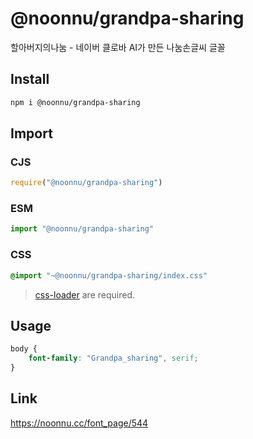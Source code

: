 # @noonnu/grandpa-sharing
할아버지의나눔 - 네이버 클로바 AI가 만든 나눔손글씨 글꼴

## Install
```sh
npm i @noonnu/grandpa-sharing
```
## Import
### CJS
```js
require("@noonnu/grandpa-sharing")
```
### ESM
```js
import "@noonnu/grandpa-sharing"
```
### CSS 
```css
@import "~@noonnu/grandpa-sharing/index.css"
```
> [css-loader](https://github.com/webpack-contrib/css-loader) are required.

## Usage
```css
body {
    font-family: "Grandpa_sharing", serif;
}
```

## Link
https://noonnu.cc/font_page/544